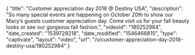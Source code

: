 {
    "title": "Customer appreciation day 2018 @ Destiny USA",
    "description": "So many special events are happening on October 20th to show our Macy’s guests customer appreciation day. Come visit us for your fall beauty looks or see our gorgeous fall fashion.",
    "videoid": "180252984",
    "date_created": "1539729218",
    "date_modified": "1546466815",
    "type": "captivate",
    "layout": "video",
    "url": "\/v\/customer-appreciation-day-2018-destiny-usa\/180252984"
}